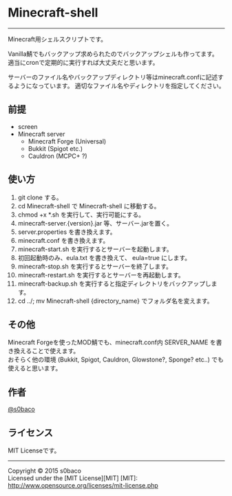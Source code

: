 # Minecraft-shell
-----
Minecraft用シェルスクリプトです。  

Vanilla鯖でもバックアップ求められたのでバックアップシェルも作ってます。  
適当にcronで定期的に実行すれば大丈夫だと思います。  

サーバーのファイル名やバックアップディレクトリ等はminecraft.confに記述するようになっています。
適切なファイル名やディレクトリを指定してください。

## 前提
* screen
* Minecraft server
  - Minecraft Forge (Universal)
  - Bukkit (Spigot etc.)
  - Cauldron (MCPC+ ?)

## 使い方
1. git clone する。
2. cd Minecraft-shell で Minecraft-shell に移動する。
3. chmod +x *.sh を実行して、実行可能にする。
4. minecraft-server.{version}.jar 等、サーバー.jarを置く。
5. server.properties を書き換えます。
5. minecraft.conf を書き換えます。
6. minecraft-start.sh を実行するとサーバーを起動します。
7. 初回起動時のみ、eula.txt を書き換えて、 eula=true にします。 
8. minecraft-stop.sh を実行するとサーバーを終了します。
9. minecraft-restart.sh を実行するとサーバーを再起動します。
10. minecraft-backup.sh を実行すると指定ディレクトリをバックアップします。
11. cd ../; mv Minecraft-shell {directory_name} でフォルダ名を変えます。

## その他
Minecraft Forgeを使ったMOD鯖でも、minecraft.conf内 SERVER_NAME を書き換えることで使えます。  
おそらく他の環境 (Bukkit, Spigot, Cauldron, Glowstone?, Sponge? etc..) でも使えると思います。

## 作者
[@s0baco](http://twitter.com/s0baco)

## ライセンス
MIT Licenseです。

-----
Copyright &copy; 2015 s0baco  
Licensed under the [MIT License][MIT]
[MIT]: http://www.opensource.org/licenses/mit-license.php
